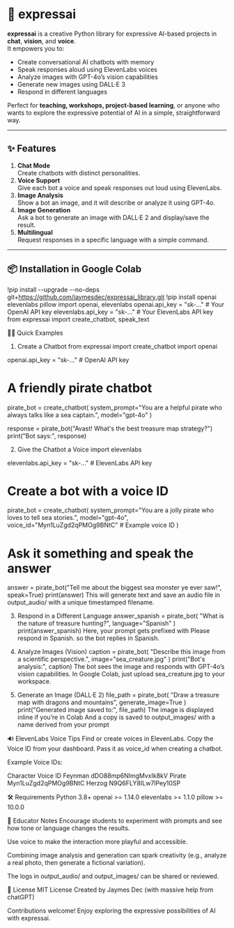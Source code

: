 # 🧠 expressai

**expressai** is a creative Python library for expressive AI-based projects in **chat**, **vision**, and **voice**.  
It empowers you to:

- Create conversational AI chatbots with memory
- Speak responses aloud using ElevenLabs voices
- Analyze images with GPT-4o’s vision capabilities
- Generate new images using DALL·E 3
- Respond in different languages

Perfect for **teaching, workshops, project-based learning**, or anyone who wants to explore the expressive potential of AI in a simple, straightforward way.

---

## ✨ Features

1. **Chat Mode**  
   Create chatbots with distinct personalities.
2. **Voice Support**  
   Give each bot a voice and speak responses out loud using ElevenLabs.
3. **Image Analysis**  
   Show a bot an image, and it will describe or analyze it using GPT-4o.
4. **Image Generation**  
   Ask a bot to generate an image with DALL·E 2 and display/save the result.
5. **Multilingual**  
   Request responses in a specific language with a simple command.

---

## 📦 Installation in Google Colab
!pip install --upgrade --no-deps git+https://github.com/jaymesdec/expressai_library.git
!pip install openai elevenlabs pillow
import openai, elevenlabs
openai.api_key = "sk-..."   # Your OpenAI API key
elevenlabs.api_key = "sk-..."  # Your ElevenLabs API key
from expressai import create_chatbot, speak_text

🧑‍🏫 Quick Examples
1. Create a Chatbot
from expressai import create_chatbot
import openai

openai.api_key = "sk-..."  # OpenAI API key

# A friendly pirate chatbot
pirate_bot = create_chatbot(
    system_prompt="You are a helpful pirate who always talks like a sea captain.",
    model="gpt-4o"
)

response = pirate_bot("Avast! What's the best treasure map strategy?")
print("Bot says:", response)

2. Give the Chatbot a Voice
import elevenlabs

elevenlabs.api_key = "sk-..."  # ElevenLabs API key

# Create a bot with a voice ID
pirate_bot = create_chatbot(
    system_prompt="You are a jolly pirate who loves to tell sea stories.",
    model="gpt-4o",
    voice_id="Myn1LuZgd2qPMOg9BNtC"  # Example voice ID
)

# Ask it something and speak the answer
answer = pirate_bot("Tell me about the biggest sea monster ye ever saw!", speak=True)
print(answer)
This will generate text and save an audio file in output_audio/ with a unique timestamped filename.

3. Respond in a Different Language
answer_spanish = pirate_bot(
    "What is the nature of treasure hunting?",
    language="Spanish"
)
print(answer_spanish)
Here, your prompt gets prefixed with Please respond in Spanish. so the bot replies in Spanish.

4. Analyze Images (Vision)
caption = pirate_bot(
    "Describe this image from a scientific perspective.",
    image="sea_creature.jpg"
)
print("Bot's analysis:", caption)
The bot sees the image and responds with GPT-4o’s vision capabilities. In Google Colab, just upload sea_creature.jpg to your workspace.

5. Generate an Image (DALL·E 2)
file_path = pirate_bot(
    "Draw a treasure map with dragons and mountains",
    generate_image=True
)
print("Generated image saved to:", file_path)
The image is displayed inline if you’re in Colab
And a copy is saved to output_images/ with a name derived from your prompt

🔊 ElevenLabs Voice Tips
Find or create voices in ElevenLabs.
Copy the Voice ID from your dashboard.
Pass it as voice_id when creating a chatbot.

Example Voice IDs:

Character	Voice ID
Feynman	dDO88mp6NlmgMvxIk8kV
Pirate	Myn1LuZgd2qPMOg9BNtC
Herzog	N9Q6FLY8ILw7lPey10SP

🛠 Requirements
Python 3.8+
openai >= 1.14.0
elevenlabs >= 1.1.0
pillow >= 10.0.0

🧠 Educator Notes
Encourage students to experiment with prompts and see how tone or language changes the results.

Use voice to make the interaction more playful and accessible.

Combining image analysis and generation can spark creativity (e.g., analyze a real photo, then generate a fictional variation).

The logs in output_audio/ and output_images/ can be shared or reviewed.

🪪 License
MIT License
Created by Jaymes Dec (with massive help from chatGPT)

Contributions welcome!
Enjoy exploring the expressive possibilities of AI with expressai.